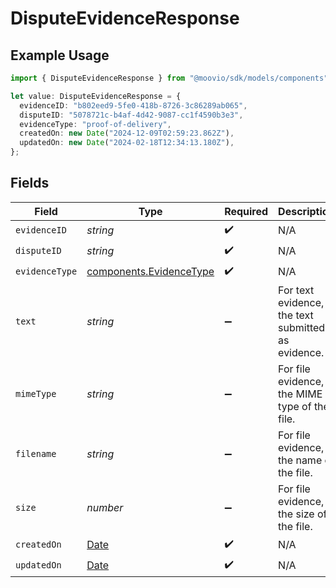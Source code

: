 # DisputeEvidenceResponse

## Example Usage

```typescript
import { DisputeEvidenceResponse } from "@moovio/sdk/models/components";

let value: DisputeEvidenceResponse = {
  evidenceID: "b802eed9-5fe0-418b-8726-3c86289ab065",
  disputeID: "5078721c-b4af-4d42-9087-cc1f4590b3e3",
  evidenceType: "proof-of-delivery",
  createdOn: new Date("2024-12-09T02:59:23.862Z"),
  updatedOn: new Date("2024-02-18T12:34:13.180Z"),
};
```

## Fields

| Field                                                                                         | Type                                                                                          | Required                                                                                      | Description                                                                                   |
| --------------------------------------------------------------------------------------------- | --------------------------------------------------------------------------------------------- | --------------------------------------------------------------------------------------------- | --------------------------------------------------------------------------------------------- |
| `evidenceID`                                                                                  | *string*                                                                                      | :heavy_check_mark:                                                                            | N/A                                                                                           |
| `disputeID`                                                                                   | *string*                                                                                      | :heavy_check_mark:                                                                            | N/A                                                                                           |
| `evidenceType`                                                                                | [components.EvidenceType](../../models/components/evidencetype.md)                            | :heavy_check_mark:                                                                            | N/A                                                                                           |
| `text`                                                                                        | *string*                                                                                      | :heavy_minus_sign:                                                                            | For text evidence, the text submitted as evidence.                                            |
| `mimeType`                                                                                    | *string*                                                                                      | :heavy_minus_sign:                                                                            | For file evidence, the MIME type of the file.                                                 |
| `filename`                                                                                    | *string*                                                                                      | :heavy_minus_sign:                                                                            | For file evidence, the name of the file.                                                      |
| `size`                                                                                        | *number*                                                                                      | :heavy_minus_sign:                                                                            | For file evidence, the size of the file.                                                      |
| `createdOn`                                                                                   | [Date](https://developer.mozilla.org/en-US/docs/Web/JavaScript/Reference/Global_Objects/Date) | :heavy_check_mark:                                                                            | N/A                                                                                           |
| `updatedOn`                                                                                   | [Date](https://developer.mozilla.org/en-US/docs/Web/JavaScript/Reference/Global_Objects/Date) | :heavy_check_mark:                                                                            | N/A                                                                                           |